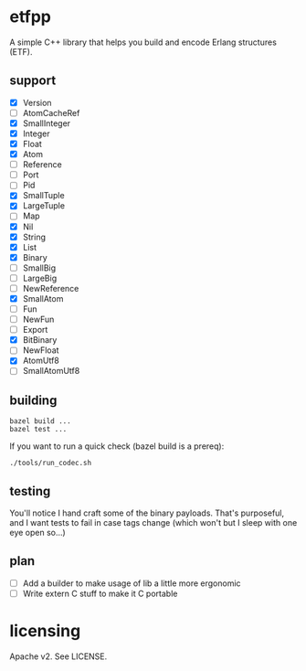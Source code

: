 # etfpp

A simple C++ library that helps you build and encode Erlang structures
(ETF).

## support

- [x] Version
- [ ] AtomCacheRef
- [x] SmallInteger
- [x] Integer
- [x] Float
- [x] Atom
- [ ] Reference
- [ ] Port
- [ ] Pid
- [x] SmallTuple
- [x] LargeTuple
- [ ] Map
- [x] Nil
- [x] String
- [x] List
- [x] Binary
- [ ] SmallBig
- [ ] LargeBig
- [ ] NewReference
- [x] SmallAtom
- [ ] Fun
- [ ] NewFun
- [ ] Export
- [x] BitBinary
- [ ] NewFloat
- [x] AtomUtf8
- [ ] SmallAtomUtf8

## building

    bazel build ...
    bazel test ...

If you want to run a quick check (bazel build is a prereq):

    ./tools/run_codec.sh

## testing

You'll notice I hand craft some of the binary payloads. That's
purposeful, and I want tests to fail in case tags change (which won't
but I sleep with one eye open so...)

## plan

- [ ] Add a builder to make usage of lib a little more ergonomic
- [ ] Write extern C stuff to make it C portable

# licensing

Apache v2. See LICENSE.
